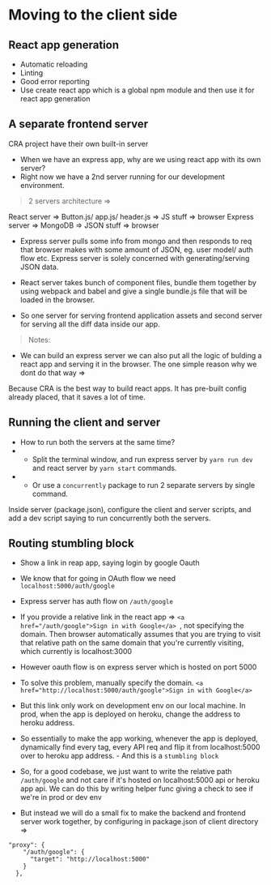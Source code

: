 # Moving to the client side

## React app generation
- Automatic reloading
- Linting
- Good error reporting
- Use create react app which is a global npm module and then use it for react app generation


## A separate frontend server
CRA project have their own built-in server

- When we have an express app, why are we using react app with its own server?
- Right now we have a 2nd server running for our development environment.

> 2 servers architecture =>

React server => Button.js/ app.js/ header.js => JS stuff => browser
Express server => MongoDB => JSON stuff => browser

- Express server pulls some info from mongo and then responds to req that browser makes with some amount of JSON, eg. user model/ auth flow etc. Express server is solely concerned with generating/serving JSON data.

- React server takes bunch of component files, bundle them together by using webpack and babel and give a single bundle.js file that will be loaded in the browser.

- So one server for serving frontend application assets and second server for serving all the diff data inside our app.

> Notes:

- We can build an express server we can also put all the logic of bulding a react app and serving it in the browser. The one simple reason why we dont do that way =>

Because CRA is the best way to build react apps. It has pre-built config already placed, that it saves a lot of time.


## Running the client and server

- How to run both the servers at the same time?
 - - Split the terminal window, and run express server by `yarn run dev` and react server by `yarn start` commands.
 - - Or use a `concurrently` package to run 2 separate servers by single command.

 Inside server (package.json), configure the client and server scripts, and add a dev script saying to run concurrently both the servers.


 ## Routing stumbling block
 - Show a link in reap app, saying login by google Oauth
 - We know that for going in OAuth flow we need `localhost:5000/auth/google`
 - Express server has auth flow on `/auth/google`

 - If you provide a relative link in the react app => `<a href="/auth/google">Sign in with Google</a> `, not specifying the domain. Then browser automatically assumes that you are trying to visit that relative path on the same domain that you're currently visiting, which currently is localhost:3000

 - However oauth flow is on express server which is hosted on port 5000

 - To solve this problem, manually specify the domain. 
 `<a href="http://localhost:5000/auth/google">Sign in with Google</a> `

 - But this link only work on development env on our local machine. In prod, when the app is deployed on heroku, change the address to heroku address.
 - So essentially to make the app working, whenever the app is deployed, dynamically find every <a> tag, every API req and flip it from localhost:5000 over to heroku app address. - And this is a `stumbling block`

- So, for a good codebase, we just want to write the relative path `/auth/google` and not care if it's hosted on localhost:5000 api or heroku app api. We can do this by writing helper func giving a check to see if we're in prod or dev env

- But instead we will do a small fix to make the backend and frontend server work together, by configuring in package.json of client directory =>
```
"proxy": {
    "/auth/google": {
      "target": "http://localhost:5000"
    }
  },
```